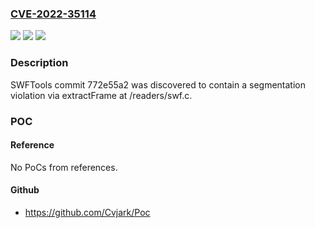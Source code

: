 ### [CVE-2022-35114](https://cve.mitre.org/cgi-bin/cvename.cgi?name=CVE-2022-35114)
![](https://img.shields.io/static/v1?label=Product&message=n%2Fa&color=blue)
![](https://img.shields.io/static/v1?label=Version&message=n%2Fa&color=blue)
![](https://img.shields.io/static/v1?label=Vulnerability&message=n%2Fa&color=brighgreen)

### Description

SWFTools commit 772e55a2 was discovered to contain a segmentation violation via extractFrame at /readers/swf.c.

### POC

#### Reference
No PoCs from references.

#### Github
- https://github.com/Cvjark/Poc

